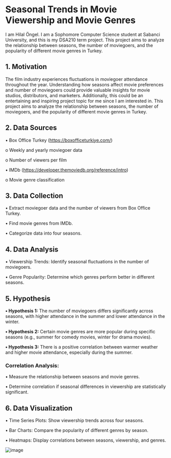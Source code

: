 # Seasonal Trends in Movie Viewership and Movie Genres

I am  Hilal Öngel. I am a Sophomore Computer Science student at Sabanci University, and this is my DSA210 term project. This project aims to analyze the relationship between seasons, the number of moviegoers, and the popularity of different movie genres in Turkey.

## 1.	Motivation

The film industry experiences fluctuations in moviegoer attendance throughout the year. Understanding how seasons affect movie preferences and number of moviegoers could provide valuable insights for movie studios, distributors, and marketers. Additionally, this could be an entertaining and inspiring project topic for me since I am interested in. This project aims to analyze the relationship between seasons, the number of moviegoers, and the popularity of different movie genres in Turkey.

##  2.	Data Sources

• Box Office Turkey (https://boxofficeturkiye.com/)

o Weekly and yearly moviegoer data

o Number of viewers per film

• IMDb (https://developer.themoviedb.org/reference/intro)

o Movie genre classification


## 3.	Data Collection 
   
• Extract moviegoer data and the number of viewers from Box Office Turkey.

• Find movie genres from IMDb.

• Categorize data into four seasons.


## 4. Data Analysis 
• Viewership Trends: Identify seasonal fluctuations in the number of moviegoers.

• Genre Popularity: Determine which genres perform better in different seasons.

##  5.	Hypothesis  
   
**• Hypothesis 1:** The number of moviegoers differs significantly across seasons, with higher attendance in the summer and lower attendance in the winter.

**• Hypothesis 2:** Certain movie genres are more popular during specific seasons (e.g., summer for comedy movies, winter for drama movies).

**• Hypothesis 3:** There is a positive correlation between warmer weather and higher movie attendance, especially during the summer.

### Correlation Analysis: 

• Measure the relationship between seasons and movie genres.

• Determine correlation if seasonal differences in viewership are statistically significant.


## 6.	Data Visualization

• Time Series Plots: Show viewership trends across four seasons.

• Bar Charts: Compare the popularity of different genres by season.

• Heatmaps: Display correlations between seasons, viewership, and genres.

![image](https://github.com/user-attachments/assets/178bb691-86b5-4d43-a042-e31790f6c4ad)
